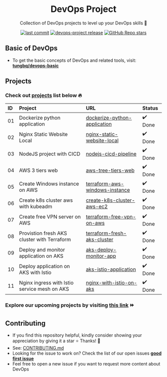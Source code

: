 <h1 align="center">DevOps Project</h1>

<p align="center">Collection of DevOps projects to level up your DevOps skills 💝</p>
<p align="center">
  <a href="https://img.shields.io/github/last-commit/tungbq/devops-project/main"><img alt="last commit" src="https://img.shields.io/github/last-commit/tungbq/devops-project/main" /></a>
  <a href="https://github.com/tungbq/devops-project/releases"><img alt="devops-project release" src="https://img.shields.io/github/release/tungbq/devops-project.svg" /></a>
  <a href="https://github.com/tungbq/devops-project/stargazers"><img alt="GitHub Repo stars" src="https://img.shields.io/github/stars/tungbq/devops-project"/></a>
</p>

## Basic of DevOps

- To get the basic concepts of DevOps and related tools, visit: [**tungbq/devops-basic**](https://github.com/tungbq/devops-basic)

## Projects

### Check out [projects](./projects/) list below 🔥

| ID  | Project                                      | URL                                                                          | Status  |
| :-- | :------------------------------------------- | :--------------------------------------------------------------------------- | :------ |
| 01  | Dockerize python application                 | [dockerize-python-application](./projects/dockerize-python-application/)     | ✔️ Done |
| 02  | Nginx Static Website Local                   | [nginx-static-website-local](./projects/nginx-static-website-local/)         | ✔️ Done |
| 03  | NodeJS project with CICD                     | [nodejs-cicd-pipeline](./projects/nodejs-cicd-pipeline/)                     | ✔️ Done |
| 04  | AWS 3 tiers web                              | [aws-tree-tiers-web](./projects/aws-tree-tiers-web/)                         | ✔️ Done |
| 05  | Create Windows instance on AWS               | [terraform-aws-windows-instance](./projects/terraform-aws-windows-instance/) | ✔️ Done |
| 06  | Create k8s cluster aws with kubeadm          | [create-k8s-cluster-aws-ec2](./projects/create-k8s-cluster-aws-ec2/)         | ✔️ Done |
| 07  | Create free VPN server on AWS                | [terraform-free-vpn-on-aws](./projects/terraform-free-vpn-on-aws/)           | ✔️ Done |
| 08  | Provistion fresh AKS cluster with Terraform  | [terraform-fresh-aks-cluster](./projects/terraform-fresh-aks-cluster/)       | ✔️ Done |
| 09  | Deploy and monitor application on AKS        | [aks-deploy-monitor-app](./projects/aks-deploy-monitor-app/)                 | ✔️ Done |
| 10  | Deploy application on AKS with Istio         | [aks-istio-application](./projects/aks-istio-application/)                   | ✔️ Done |
| 11  | Nginx ingress with Istio service mesh on AKS | [nginx-with-istio-on-aks](./projects/nginx-with-istio-on-aks/)               | ✔️ Done |

### Explore our upcoming projects by visiting [this link](https://github.com/tungbq/devops-project/issues?q=is%3Aissue+is%3Aopen+label%3Aproject) ⏩

## Contributing

- If you find this repository helpful, kindly consider showing your appreciation by giving it a star ⭐ Thanks! 💖
- See: [CONTRIBUTING.md](./CONTRIBUTING.md)
- Looking for the issue to work on? Check the list of our open issues [**good first issue**](https://github.com/tungbq/devops-project/issues?q=is%3Aissue+is%3Aopen+label%3A%22good+first+issue%22)
- Feel free to open a new issue if you want to request more content about DevOps

